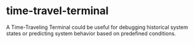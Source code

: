 # time-travel-terminal
A Time-Traveling Terminal could be  useful for debugging historical system states or predicting system behavior based on predefined conditions.
